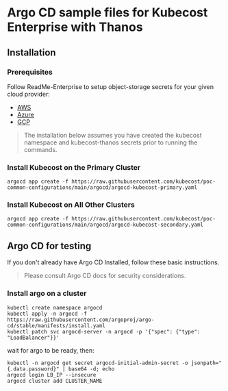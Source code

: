 # Argo CD sample files for Kubecost Enterprise with Thanos

## Installation

### Prerequisites

Follow ReadMe-Enterprise to setup object-storage secrets for your given cloud provider:
- [AWS](../aws/README-enterprise.md)
- [Azure](../azure/README-enterprise.md)
- [GCP](../gcp/README-enterprise.md)

 > The installation below assumes you have created the kubecost namespace and kubecost-thanos secrets prior to running the commands.

### Install Kubecost on the Primary Cluster

```
argocd app create -f https://raw.githubusercontent.com/kubecost/poc-common-configurations/main/argocd/argocd-kubecost-primary.yaml
```

### Install Kubecost on All Other Clusters

```
argocd app create -f https://raw.githubusercontent.com/kubecost/poc-common-configurations/main/argocd/argocd-kubecost-secondary.yaml
```

## Argo CD for testing

If you don't already have Argo CD Installed, follow these basic instructions.

 > Please consult Argo CD docs for security considerations.

### Install argo on a cluster

```
kubectl create namespace argocd
kubectl apply -n argocd -f https://raw.githubusercontent.com/argoproj/argo-cd/stable/manifests/install.yaml
kubectl patch svc argocd-server -n argocd -p '{"spec": {"type": "LoadBalancer"}}'
```

wait for argo to be ready, then:

```
kubectl -n argocd get secret argocd-initial-admin-secret -o jsonpath="{.data.password}" | base64 -d; echo
argocd login LB_IP --insecure
argocd cluster add CLUSTER_NAME
```
